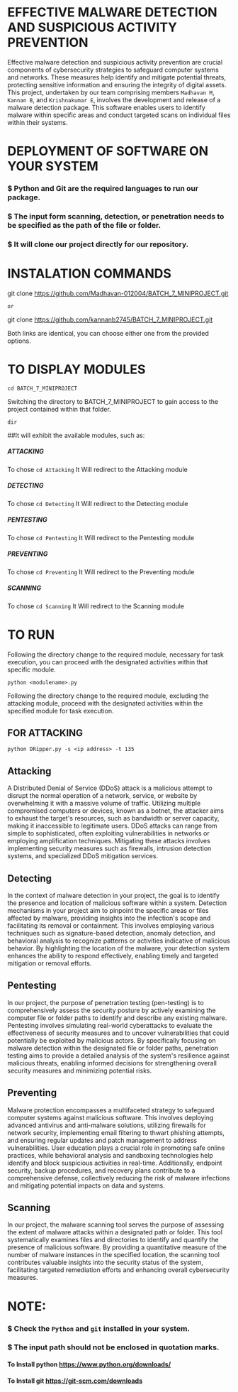 # EFFECTIVE MALWARE DETECTION AND SUSPICIOUS ACTIVITY PREVENTION 
Effective malware detection and suspicious activity prevention are crucial components of cybersecurity strategies to safeguard computer systems and networks. These measures help identify and mitigate potential threats, protecting sensitive information and ensuring the integrity of digital assets.
This project, undertaken by our team comprising members `Madhavan M`, `Kannan B`, and `Krishnakumar E`, involves the development and release of a malware detection package. This software enables users to identify malware within specific areas and conduct targeted scans on individual files within their systems.

# DEPLOYMENT OF SOFTWARE ON YOUR SYSTEM
### $ Python and Git are the required languages to run our package.
### $ The input form scanning, detection, or penetration needs to be specified as the path of the file or folder.
### $ It will clone our project directly for our repository. 

# INSTALATION COMMANDS
git clone https://github.com/Madhavan-012004/BATCH_7_MINIPROJECT.git

`or`

git clone https://github.com/kannanb2745/BATCH_7_MINIPROJECT.git 

Both links are identical, you can choose either one from the provided options.
# TO DISPLAY MODULES
`cd BATCH_7_MINIPROJECT`

Switching the directory to BATCH_7_MINIPROJECT to gain access to the project contained within that folder.

`dir`

##It will exhibit the available modules, such as:
##### ATTACKING
To chose `cd Attacking` It Will redirect to the Attacking module
##### DETECTING
To chose `cd Detecting` It Will redirect to the Detecting module
##### PENTESTING 
To chose `cd Pentesting` It Will redirect to the Pentesting module
##### PREVENTING 
To chose `cd Preventing` It Will redirect to the Preventing module
##### SCANNING
To chose `cd Scanning` It Will redirect to the Scanning module

# TO RUN
Following the directory change to the required module, necessary for task execution, you can proceed with the designated activities within that specific module.

`python <modulename>.py`

Following the directory change to the required module, excluding the attacking module, proceed with the designated activities within the specified module for task execution.
## FOR ATTACKING
`python DRipper.py -s <ip address> -t 135`
## **Attacking**
A Distributed Denial of Service (DDoS) attack is a malicious attempt to disrupt the normal operation of a network, service, or website by overwhelming it with a massive volume of traffic. Utilizing multiple compromised computers or devices, known as a botnet, the attacker aims to exhaust the target's resources, such as bandwidth or server capacity, making it inaccessible to legitimate users. DDoS attacks can range from simple to sophisticated, often exploiting vulnerabilities in networks or employing amplification techniques. Mitigating these attacks involves implementing security measures such as firewalls, intrusion detection systems, and specialized DDoS mitigation services.

## **Detecting**
In the context of malware detection in your project, the goal is to identify the presence and location of malicious software within a system. Detection mechanisms in your project aim to pinpoint the specific areas or files affected by malware, providing insights into the infection's scope and facilitating its removal or containment. This involves employing various techniques such as signature-based detection, anomaly detection, and behavioral analysis to recognize patterns or activities indicative of malicious behavior. By highlighting the location of the malware, your detection system enhances the ability to respond effectively, enabling timely and targeted mitigation or removal efforts.

## **Pentesting**
In our project, the purpose of penetration testing (pen-testing) is to comprehensively assess the security posture by actively examining the computer file or folder paths to identify and describe any existing malware. Pentesting involves simulating real-world cyberattacks to evaluate the effectiveness of security measures and to uncover vulnerabilities that could potentially be exploited by malicious actors. By specifically focusing on malware detection within the designated file or folder paths, penetration testing aims to provide a detailed analysis of the system's resilience against malicious threats, enabling informed decisions for strengthening overall security measures and minimizing potential risks.

## **Preventing**
Malware protection encompasses a multifaceted strategy to safeguard computer systems against malicious software. This involves deploying advanced antivirus and anti-malware solutions, utilizing firewalls for network security, implementing email filtering to thwart phishing attempts, and ensuring regular updates and patch management to address vulnerabilities. User education plays a crucial role in promoting safe online practices, while behavioral analysis and sandboxing technologies help identify and block suspicious activities in real-time. Additionally, endpoint security, backup procedures, and recovery plans contribute to a comprehensive defense, collectively reducing the risk of malware infections and mitigating potential impacts on data and systems.

## **Scanning**
In our project, the malware scanning tool serves the purpose of assessing the extent of malware attacks within a designated path or folder. This tool systematically examines files and directories to identify and quantify the presence of malicious software. By providing a quantitative measure of the number of malware instances in the specified location, the scanning tool contributes valuable insights into the security status of the system, facilitating targeted remediation efforts and enhancing overall cybersecurity measures.



# NOTE: 
### $ Check the `Python` and `git` installed in your system.
### $ The input path should not be enclosed in quotation marks.
#### To Install python https://www.python.org/downloads/
#### To Install git https://git-scm.com/downloads


